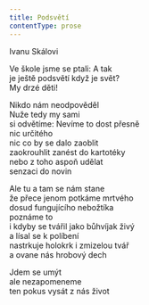 ```yaml
---
title: Podsvětí
contentType: prose
---
```


<section>

Ivanu Skálovi

Ve škole jsme se ptali: A tak  
je ještě podsvětí když je svět?  
My drzé děti!

Nikdo nám neodpověděl  
Nuže tedy my sami  
si odvětíme: Nevíme to dost přesně  
nic určitého  
nic co by se dalo zaoblit  
zaokrouhlit zanést do kartotéky  
nebo z toho aspoň udělat  
senzaci do novin

Ale tu a tam se nám stane  
že přece jenom potkáme mrtvého  
dosud fungujícího nebožtíka  
poznáme to  
i kdyby se tvářil jako bůhvíjak živý  
a lísal se k políbení  
nastrkuje holokrk i zmizelou tvář  
a ovane nás hrobový dech

Jdem se umýt  
ale nezapomeneme  
ten pokus vysát z nás život

</section>
